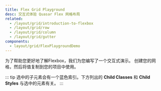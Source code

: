 ```yaml
---
title: Flex Grid Playground
desc: 交互式体验 Quasar Flex 网格布局
related:
  - /layout/grid/introduction-to-flexbox
  - /layout/grid/row
  - /layout/grid/column
  - /layout/grid/gutter
components:
  - layout/grid/FlexPlaygroundDemo
---
```


为了帮助您更好地了解Flexbox，我们为您编写了一个交互式演示。 创建您的网格，然后将值复制到您的项目中使用。

::: tip
选中的子元素会有一个蓝色索引。下方列出的 **Child Classes** 和 **Child Styles** 与选中的元素有关。
:::

<flex-playground-demo class="q-mt-md scroll" id="flex-playground" />

